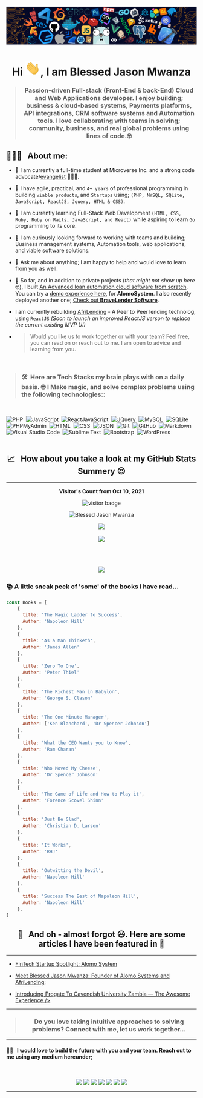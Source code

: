 <p align="center"><img src="languages-header.png"></p>

<h1 align="center">Hi <img src="wave.gif" width="40px">, I am Blessed Jason Mwanza </h1>

> ### <p align="center" width="150px">Passion-driven Full-stack (Front-End & back-End) Cloud and Web Applications developer.  I enjoy building; business & cloud-based systems, Payments platforms, API integrations, CRM software systems and Automation tools. I love collaborating with teams in solving; community, business, and real global problems using lines of code.🤓 </p>



<h2> 👨🏻‍💻 &nbsp; About me:</h2> 

- 🔭 I am currently a full-time student at Microverse Inc. and a strong code advocate/[evangelist](https://facebook.com/compoundCode) 👨🏻‍💻.
- 🔭 I have agile, practical, and ```4+ years``` of professional programming in building ```viable products```, and ```Startups``` using; ```(PHP, MYSQL, SQLite, JavaScript, ReactJS, Jquery, HTML & CSS)```.
- 🌱 I am currently learning Full-Stack Web Development ```(HTML, CSS, Ruby, Ruby on Rails, JavaScript, and React)``` while aspiring to learn ```Go``` programming to its core.
- 👯 I am curiously looking forward to working with teams and building; Business management systems, Automation tools, web applications, and viable software solutions.
- 💬 Ask me about anything; I am happy to help and would love to learn from you as well.
- 📄 So far, and in addition to private projects (_that might not show up here_ 🤓), I built [An Advanced loan automation cloud software from scratch](https://bongohive.co.zm/startup-spotlight-alomo-system/). You can try a [ demo experience here](https://AlomoSystem.com/demo), for **AlomoSystem**. I also recently deployed another one; [Check out **BraveLender Software**](https://bravelender.com).
- I am currently rebuilding [AfriLending](https://afrilending.com) - A Peer to Peer lending technolog, using ```ReactJS``` _(Soon to launch an improved ReactJS verson to replace the current existing MVP UI)_

- > Would you like us to work together or with your team? Feel free, you can read on or reach out to me. I am open to advice and learning from you.

<br>

> ### 🛠 &nbsp;Here are Tech Stacks my brain plays with on a daily basis. 🤓 I Make magic, and solve complex problems using the following technologies::

<br>

![PHP](https://img.shields.io/badge/-PHP-05122A?style=flat&logo=php&logoColor=777BB4)&nbsp;
![JavaScript](https://img.shields.io/badge/-JavaScript-05122A?style=flat&logo=javascript)&nbsp;
![ReactJavaScript](https://img.shields.io/badge/-ReactJS-05122A?style=flat&logo=react)&nbsp;
![JQuery](https://img.shields.io/badge/-JQuery-05122A?style=flat&logo=Jquery)&nbsp;
![MySQL](https://img.shields.io/badge/-MySQL-05122A?style=flat&logo=mysql&logoColor=4479A1)&nbsp;
![SQLite](https://img.shields.io/badge/-SQLite-05122A?style=flat&logo=sqlite&logoColor=02569B)&nbsp;
![PHPMyAdmin](https://img.shields.io/badge/-PHPMyAdmin-05122A?style=flat&logo=phpmyadmin)&nbsp;
![HTML](https://img.shields.io/badge/-HTML-05122A?style=flat&logo=HTML5)&nbsp;
![CSS](https://img.shields.io/badge/-CSS-05122A?style=flat&logo=CSS3&logoColor=1572B6)&nbsp;
![JSON](https://img.shields.io/badge/-JSON-05122A?style=flat&logo=json&logoColor=000000)&nbsp;
![Git](https://img.shields.io/badge/-Git-05122A?style=flat&logo=git)&nbsp;
![GitHub](https://img.shields.io/badge/-GitHub-05122A?style=flat&logo=github)&nbsp;
![Markdown](https://img.shields.io/badge/-Markdown-05122A?style=flat&logo=markdown)&nbsp;
![Visual Studio Code](https://img.shields.io/badge/-Visual%20Studio%20Code-05122A?style=flat&logo=visual-studio-code&logoColor=007ACC)&nbsp;
![Sublime Text](https://img.shields.io/badge/-Sublime%20Text-05122A?style=flat&logo=sublime-text&logoColor=FF9800)&nbsp;
![Bootstrap](https://img.shields.io/badge/-Bootstrap-05122A?style=flat&logo=bootstrap&logoColor=563D7C)&nbsp;
![WordPress](https://img.shields.io/badge/-Wordpress-05122A?style=flat&logo=wordpress&logoColor=563D7C)&nbsp;
<br>
<br>

<h2 align="center"> 📈  &nbsp; How about you take a look at my GitHub Stats Summery 😍 </h2>
<hr>
<p align="center"><b>Visitor's Count from Oct 10, 2021</b></p>
<p align="center"><img src="https://profile-counter.glitch.me/%7Bblessedjasonmwanza%7D/count.svg" alt="visitor badge"/></p>

<p align="center">
<img height="180em" src="https://github-readme-stats.vercel.app/api/top-langs/?username=blessedjasonmwanza&hide=less,scss,hack&show_icons=true&theme=chartreuse-dark&layout=compact&langs_count=8" alt="Blessed Jason Mwanza" />
</p>

<p align="center" ><img src="https://github-readme-stats.vercel.app/api?username=blessedjasonmwanza&count_private=true&count_public=true&show_icons=true&&theme=chartreuse-dark&include_all_commits=true">
</p> 

<p align="center" ><img src="https://github-readme-streak-stats.herokuapp.com?user=blessedjasonmwanza&theme=chartreuse-dark"></p>
<br>
<p align="center">
  <br>
    <img src="https://activity-graph.herokuapp.com/graph?username=blessedjasonmwanza&theme=chartreuse-dark">
</p>

<h3> 📚 A little sneak peek of 'some' of the books I have read...</h3>


```javascript
const Books = [
    {
      title: 'The Magic Ladder to Success',
      Auther: 'Napoleon Hill'
    },
    {
      title: 'As a Man Thinketh',
      Auther: 'James Allen'
    },
    {
      title: 'Zero To One',
      Auther: 'Peter Thiel'
    },
    {
      title: 'The Richest Man in Babylon',
      Auther: 'George S. Clason'
    },
    {
      title: 'The One Minute Manager',
      Auther: ['Ken Blanchard', 'Dr Spencer Johnson']
    },
    {
      title: 'What the CEO Wants you to Know',
      Auther: 'Ram Charan'
    },
    {
      title: 'Who Moved My Cheese',
      Auther: 'Dr Spencer Johnson'
    },
    {
      title: 'The Game of Life and How to Play it',
      Auther: 'Forence Scovel Shinn'
    },
    {
      title: 'Just Be Glad',
      Auther: 'Christian D. Larson'
    },
    {
      title: 'It Works',
      Auther: 'RHJ'
    },
    {
      title: 'Outwitting the Devil',
      Auther: 'Napoleon Hill'
    },
    {
      title: 'Success The Best of Napoleon Hill',
      Auther: 'Napoleon Hill'
    },
]
```
<h2 align="center"> 📰  &nbsp; And oh - almost forgot 😃. Here are some articles I have been featured in 📖 </h2>
<hr>

- [FinTech Startup Spotlight: Alomo System](https://bongohive.co.zm/startup-spotlight-alomo-system/)

- [Meet Blessed Jason Mwanza: Founder of Alomo Systems and AfriLending](https://theafricandreamsl.com/meet-blessed-jason-mwanza-founder-of-alomo-systems-and-afrilending/);

- [Introducing Progate To Cavendish University Zambia — The Awesome Experience />](https://medium.com/progate/introducing-progate-to-cavendish-university-zambia-the-awesome-experience-30707f999669)

<hr>


> <h3 align="center">Do you love taking intuitive approaches to solving problems? Connect with me, let us work together...</h3>


<hr>

#### 🤝🏻  &nbsp; I would love to build the future with you and your team. Reach out to me using any medium hereunder;
<br>

<p align="center">
<a href="https://www.linkedin.com/in/blessedjasonmwanza/"><img src="https://img.shields.io/badge/blessedjasonmwanza-0077B5?style=for-the-badge&logo=Linkedin&logoColor=white"/></a>
<a href="mailto:mwanzabj@gmail.com"><img src="https://img.shields.io/badge/-mwanzabj@gmail.com-D14836?style=for-the-badge&logo=Gmail&logoColor=white"/></a>
<a href="https://twitter.com/mwanzabj"><img src="https://img.shields.io/badge/-mwanzabj-1DA1F2?style=for-the-badge&logo=twitter&logoColor=white"/></a>
<a href="https://medium.com/@mwanzabj"><img src="https://img.shields.io/badge/-@mwanzabj-3db399?style=for-the-badge&logo=medium&logoColor=white"/></a>
<a href="https://instagram.com/mwanzabj"><img src="https://img.shields.io/badge/-mwanzabj-E4405F?style=for-the-badge&logo=Instagram&logoColor=white"/></a>
<a href="https://facebook.com/blessedjasonmwanza"><img src="https://img.shields.io/badge/-Blessed%20Jason%20Mwanza-1877F2?style=for-the-badge&logo=facebook&logoColor=white"/></a>
<a href="https://www.youtube.com/channel/UCarmzp5wfUxvCGScIwJZNfg"><img src="https://img.shields.io/badge/-Blessed%20Jason%20Mwanza-cc0000?style=for-the-badge&logo=youtube&logoColor=white"/></a>

</p>

---
